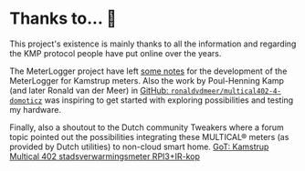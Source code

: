 # Thanks to... 🙏
<!--
SPDX-FileCopyrightText: 2023 Gert van Dijk <github@gertvandijk.nl>

SPDX-License-Identifier: CC0-1.0
-->

This project's existence is mainly thanks to all the information and regarding the KMP
protocol people have put online over the years.

The MeterLogger project have left [some notes][meterlogger-wiki-kmp] for the development
of the MeterLogger for Kamstrup meters.
Also the work by Poul-Henning Kamp (and later Ronald van der Meer) in
[GitHub: `ronaldvdmeer/multical402-4-domoticz`][github-ronaldvdmeer-multical402] was
inspiring to get started with exploring possibilities and testing my hardware.

Finally, also a shoutout to the Dutch community Tweakers where a forum topic pointed out
the possibilities integrating these MULTICAL® meters (as provided by Dutch utilities) to
non-cloud smart home.
[GoT: Kamstrup Multical 402 stadsverwarmingsmeter RPI3+IR-kop][got-multical402-topic]

[meterlogger-wiki-kmp]: https://github.com/nabovarme/MeterLogger/wiki/Kamstrup-Protocol
[github-ronaldvdmeer-multical402]: https://github.com/ronaldvdmeer/multical402-4-domoticz
[got-multical402-topic]: https://gathering.tweakers.net/forum/list_messages/1776625
